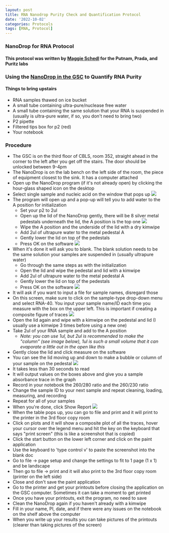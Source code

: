```yaml
---
layout: post
title: RNA Nanodrop Purity Check and Quantification Protocol
date: '2022-10-02'
categories: Protocols
tags: [RNA, Protocol]
---
```


### NanoDrop for RNA Protocol

#### This protocol was written by [Maggie Schedl](https://github.com/meschedl/PPP-Lab-Resources/blob/master/Protocols_and_Lab_Resources/RNA_Quality_Control/Nanodrop-RNA.md) for the Putnam, Prada, and Puritz labs

### Using the [NanoDrop in the GSC](https://web.uri.edu/gsc/nanodrop-8000/) to Quantify RNA Purity

#### Things to bring upstairs

- RNA samples thawed on ice bucket
- A small tube containing ultra-pure/nuclease free water
- A small tube containing the same solution that your RNA is suspended in (usually is ultra-pure water, if so, you don't need to bring two)
- P2 pipette
- Filtered tips box for p2 (red)
- Your notebook

### Procedure

- The GSC is on the third floor of CBLS, room 352, straight ahead in the corner to the left after you get off the stairs. The door should be unlocked between 9-4pm
- The NanoDrop is on the lab bench on the left side of the room, the piece of equipment closest to the sink. It has a computer attached
- Open up the NanoDrop program (if it's not already open) by clicking the hour-glass shaped icon on the desktop
- Select single sample and nucleic acid on the window that pops up
![](https://raw.githubusercontent.com/meschedl/PPP-Lab-Resources/master/images/IMG_4523.jpg)
- The program will open up and a pop-up will tell you to add water to the A position for initialization
  - Set your p2 to 2ul
  - Open up the lid of the NanoDrop gently, there will be 8 silver metal pedestals underneath the lid, the A position is the top one
  ![](https://raw.githubusercontent.com/meschedl/PPP-Lab-Resources/master/images/IMG_4526.jpg)
  - Wipe the A position and the underside of the lid with a dry kimwipe
  - Add 2ul of ultrapure water to the metal pedestal A
  - Gently lower the lid on top of the pedestals
  - Press OK on the software
  ![](https://raw.githubusercontent.com/meschedl/PPP-Lab-Resources/master/images/IMG_4527.jpg)
- When it's done it will ask you to blank. The blank solution needs to be the same solution your samples are suspended in (usually ultrapure water)
  - Go through the same steps as with the initialization
  - Open the lid and wipe the pedestal and lid with a kimwipe
  - Add 2ul of ultrapure water to the metal pedestal A
  - Gently lower the lid on top of the pedestals
  - Press OK on the software
  ![](https://raw.githubusercontent.com/meschedl/PPP-Lab-Resources/master/images/IMG_4533.jpg)
- It will ask if you want to input a file for sample names, disregard those
- On this screen, make sure to click on the sample-type drop-down menu and select RNA-40. You input your sample name/ID each time you measure with the box on the upper left. This is important if creating a composite figure of traces
![](https://raw.githubusercontent.com/meschedl/PPP-Lab-Resources/master/images/IMG_4534.jpg)
- Open the lid again and wipe with a kimwipe on the pedestal and lid (I usually use a kimwipe 3 times before using a new one)
- Take 2ul of your RNA sample and add to the A position
  - _Note: you can use 1ul, but 2ul is recommended to make the "column" (see image below), 1ul is such a small volume that it can evaporate a little out in the open like this_
- Gently close the lid and click measure on the software
- You can see the lid moving up and down to make a bubble or column of your sample on the pedestal
![](https://raw.githubusercontent.com/meschedl/PPP-Lab-Resources/master/images/IMG_4532.jpg)
- It takes less than 30 seconds to read
- It will output values on the boxes above and give you a sample absorbance trace in the graph
- Record in your notebook the 260/280 ratio and the 260/230 ratio
- Change the sample ID to your next sample and repeat cleaning, loading, measuring, and recording
- Repeat for all of your samples
- When you're done, click Show Report
![](https://raw.githubusercontent.com/meschedl/PPP-Lab-Resources/master/images/IMG_4535.jpg)
- When the table pops up, you can go to file and print and it will print to the printer in the 3rd floor copy room
- Click on plots and it will show a composite plot of all the traces, hover your cursor over the legend menu and hit the key on the keyboard that says "print screen" (this is like a screenshot that is copied)
- Click the start button on the lower left corner and click on the paint application
- Use the keyboard to 'type control v' to paste the screenshot into the blank doc
- Go to file -> page setup and change the settings to fit to 1 page (1 x 1) and be landscape
- Then go to file -> print and it will also print to the 3rd floor copy room (printer on the left side)
- Close and don't save the paint application
- Go to the printer and get your printouts before closing the application on the GSC computer. Sometimes it can take a moment to get printed
- Once you have your printouts, exit the program, no need to save
- Clean the NanoDrop again if you haven't already with a kimwipe
- Fill in your name, PI, date, and if there were any issues on the notebook on the shelf above the computer
- When you write up your results you can take pictures of the printouts (clearer than taking pictures of the screen)
